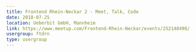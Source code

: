 ```yaml
---
title: Frontend Rhein-Neckar 2 - Meet, Talk, Code
date: 2018-07-25
location: Ueberbit GmbH, Mannheim
link: https://www.meetup.com/Frontend-Rhein-Neckar/events/252148498/
usergroup: ftdrn
type: usergroup
---
```

